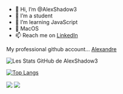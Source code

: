 - 👋 Hi, I’m @AlexShadow3
- 👀 I’m a student
- 🌱 I’m learning JavaScript
- 💞️ MacOS
- 📫 Reach me on [LinkedIn](https://www.linkedin.com/in/alexandre-bobis-3a1782221/)

My professional github account... [Alexandre](www.github.com/AlexandreBobis)

![Les Stats GitHub de AlexShadow3](https://github-readme-stats.vercel.app/api?username=alexshadow3&show_icons=true&theme=radical)

[![Top Langs](https://github-readme-stats.vercel.app/api/top-langs/?username=alexshadow3)](https://github.com/anuraghazra/github-readme-stats)

<a>
  <img align="center" src="https://github-readme-stats.vercel.app/api?username=alexshadow3&show_icons=true&theme=radical" />
</a>
<a>
  <img align="center" src="https://github-readme-stats.vercel.app/api/top-langs/?username=alexshadow3" />
</a>

